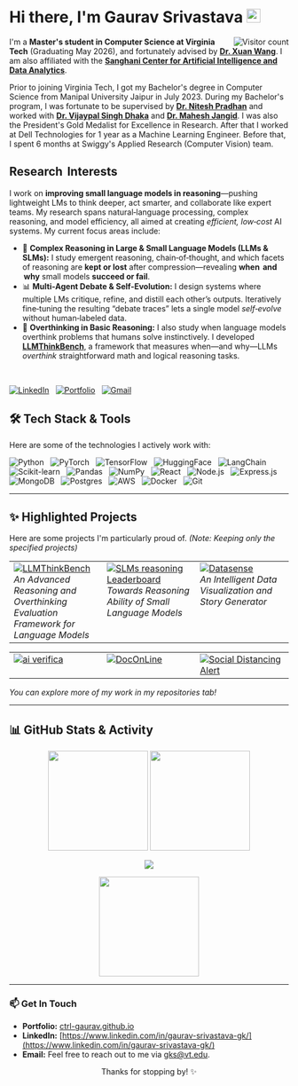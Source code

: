 # Hi there, I'm Gaurav Srivastava <img src="https://media.giphy.com/media/hvRJCLFzcasrR4ia7z/giphy.gif" width="25px">
<!-- 👋 -->
<img align="right" src="https://visitor-badge.laobi.icu/badge?page_id=ctrl-gaurav.ctrl-gaurav" alt="Visitor count"/>

I'm a **Master's student in Computer Science at Virginia Tech** (Graduating May 2026), and fortunately advised by [**Dr. Xuan Wang**](https://xuanwang91.github.io/). I am also affiliated with the [**Sanghani Center for Artificial Intelligence and Data Analytics**](https://sanghani.cs.vt.edu/person/gaurav-srivastava/).

Prior to joining Virginia Tech, I got my Bachelor's degree in Computer Science from Manipal University Jaipur in July 2023. During my Bachelor's program, I was fortunate to be supervised by [**Dr. Nitesh Pradhan**](https://scholar.google.co.in/citations?hl=en&user=bHEoi4YAAAAJ&view_op=list_works) and worked with [**Dr. Vijaypal Singh Dhaka**](https://scholar.google.com/citations?user=t9kU8QUAAAAJ&hl=en) and [**Dr. Mahesh Jangid**](https://scholar.google.co.in/citations?user=ChR5WYcAAAAJ&hl=en). I was also the President's Gold Medalist for Excellence in Research. After that I worked at Dell Technologies for 1 year as a Machine Learning Engineer. Before that, I spent 6 months at Swiggy's Applied Research (Computer Vision) team. 


## Research  Interests

I work on **improving small language models in reasoning**—pushing lightweight LMs to think deeper, act smarter, and collaborate like expert teams. My research spans natural‑language processing, complex reasoning, and model efficiency, all aimed at creating *efficient, low‑cost* AI systems. My current focus areas include:



* 🧠 **Complex Reasoning in Large & Small Language Models (LLMs & SLMs):** I study emergent reasoning, chain‑of‑thought, and which facets of reasoning are **kept or lost** after compression—revealing **when  and  why** small models **succeed or fail**.
* 📊 **Multi‑Agent Debate & Self‑Evolution:**  I design systems where multiple LMs critique, refine, and distill each other’s outputs. Iteratively fine‑tuning the resulting “debate traces” lets a single model *self‑evolve* without human‑labeled data.
* 🚀 **Overthinking in Basic Reasoning:** I also study when language models overthink problems that humans solve instinctively. I developed [**LLMThinkBench**](https://github.com/ctrl-gaurav/LLMThinkBench), a framework that measures when—and why—LLMs *overthink* straightforward math and logical reasoning tasks.


<br/>

[![LinkedIn](https://img.shields.io/badge/LinkedIn-%230077B5.svg?&style=for-the-badge&logo=linkedin&logoColor=white)](https://www.linkedin.com/in/gaurav-srivastava-gk/) &nbsp;
[![Portfolio](https://img.shields.io/badge/Portfolio-ctrl--gaurav.github.io-blue?style=for-the-badge&logo=google-chrome&logoColor=white)](https://ctrl-gaurav.github.io/) &nbsp;
[![Gmail](https://img.shields.io/badge/Gmail-D14836?style=for-the-badge&logo=gmail&logoColor=white)](mailto:gauravhhh30@gmail.com)

## 🛠️ Tech Stack & Tools

Here are some of the technologies I actively work with:

![Python](https://img.shields.io/badge/Python-3776AB?style=for-the-badge&logo=python&logoColor=white) &nbsp;
![PyTorch](https://img.shields.io/badge/PyTorch-%23EE4C2C.svg?style=for-the-badge&logo=PyTorch&logoColor=white) &nbsp;
![TensorFlow](https://img.shields.io/badge/TensorFlow-%23FF6F00.svg?style=for-the-badge&logo=TensorFlow&logoColor=white) &nbsp;
![HuggingFace](https://img.shields.io/badge/%F0%9F%A4%97%20Hugging%20Face-blue?style=for-the-badge&logo=huggingface&logoColor=white) &nbsp;
![LangChain](https://img.shields.io/badge/LangChain-008080?style=for-the-badge&logo=chainlink&logoColor=white) &nbsp; ![Scikit-learn](https://img.shields.io/badge/scikit--learn-%23F7931E.svg?style=for-the-badge&logo=scikit-learn&logoColor=white) &nbsp;
![Pandas](https://img.shields.io/badge/pandas-%23150458.svg?style=for-the-badge&logo=pandas&logoColor=white) &nbsp;
![NumPy](https://img.shields.io/badge/numpy-%23013243.svg?style=for-the-badge&logo=numpy&logoColor=white) &nbsp;
![React](https://img.shields.io/badge/react-%2320232a.svg?style=for-the-badge&logo=react&logoColor=%2361DAFB) &nbsp;
![Node.js](https://img.shields.io/badge/node.js-6DA55F?style=for-the-badge&logo=node.js&logoColor=white) &nbsp;
![Express.js](https://img.shields.io/badge/express.js-%23404d59.svg?style=for-the-badge&logo=express&logoColor=%2361DAFB) &nbsp;
![MongoDB](https://img.shields.io/badge/MongoDB-%234ea94b.svg?style=for-the-badge&logo=mongodb&logoColor=white) &nbsp;
![Postgres](https://img.shields.io/badge/postgres-%23316192.svg?style=for-the-badge&logo=postgresql&logoColor=white) &nbsp;
![AWS](https://img.shields.io/badge/AWS-%23FF9900.svg?style=for-the-badge&logo=amazon-aws&logoColor=white) &nbsp;
![Docker](https://img.shields.io/badge/docker-%230db7ed.svg?style=for-the-badge&logo=docker&logoColor=white) &nbsp;
![Git](https://img.shields.io/badge/git-%23F05033.svg?style=for-the-badge&logo=git&logoColor=white) &nbsp;

---

## ✨ Highlighted Projects

Here are some projects I'm particularly proud of. *(Note: Keeping only the specified projects)*

<table border="0" cellpadding="10">
  <tr valign="top">
    <td width="33%">
      <a href="https://github.com/ctrl-gaurav/LLMThinkBench" target="_blank">
        <img src="https://github-readme-stats.vercel.app/api/pin/?username=ctrl-gaurav&repo=LLMThinkBench&theme=radical&show_owner=true" alt="LLMThinkBench">
      </a>
      <br/>
      <em>An Advanced Reasoning and Overthinking Evaluation Framework for Language Models</em>
    </td>
    <td width="33%">
      <a href="https://github.com/ctrl-gaurav/slms-reasoning-leaderboard.github.io" target="_blank">
        <img src="https://github-readme-stats.vercel.app/api/pin/?username=ctrl-gaurav&repo=SLMs-reasoning-Leaderboard&theme=radical&show_owner=true" alt="SLMs reasoning Leaderboard">
      </a>
      <br/>
      <em>Towards Reasoning Ability of Small Language Models</em>
    </td>
    <td width="33%">
      <a href="https://github.com/ctrl-gaurav/DataSense" target="_blank">
        <img src="https://github-readme-stats.vercel.app/api/pin/?username=ctrl-gaurav&repo=DataSense&theme=radical&show_owner=true" alt="Datasense">
      </a>
      <br/>
      <em>An Intelligent Data Visualization and Story Generator</em>
    </td>
  </tr>
</table>

<table border="0" cellpadding="10">
  <tr valign="top">
    <td width="33%">
      <a href="https://github.com/ctrl-gaurav/ai-verifica" target="_blank">
        <img src="https://github-readme-stats.vercel.app/api/pin/?username=ctrl-gaurav&repo=ai-verifica&theme=radical&show_owner=true" alt="ai verifica">
      </a>
      <!-- <br/>
      <em>An application focused on AI-driven verification processes.</em> -->
    </td>
    <td width="33%">
      <a href="https://github.com/ctrl-gaurav/GE-Precision-Health-Challenge-2021-22" target="_blank">
        <img src="https://github-readme-stats.vercel.app/api/pin/?username=ctrl-gaurav&repo=doconline&theme=radical&show_owner=true" alt="DocOnLine">
      </a>
      <!-- <br/>
      <em>Platform facilitating online document access and interaction, potentially with AI features.</em> -->
    </td>
     <td width="33%">
      <a href="https://github.com/ctrl-gaurav/Social-Distancing-Alert" target="_blank">
        <img src="https://github-readme-stats.vercel.app/api/pin/?username=ctrl-gaurav&repo=beachmates_app&theme=radical&show_owner=true" alt="Social Distancing Alert">
      </a>
      <!-- <br/>
      <em>A full-stack application, likely a social or utility app related to 'beachmates'.</em> -->
    </td>
  </tr>
</table>

*You can explore more of my work in my repositories tab!*

---

## 📊 GitHub Stats & Activity

<p align="center">
  <img height="180em" src="https://github-readme-stats.vercel.app/api?username=ctrl-gaurav&show_icons=true&theme=radical&include_all_commits=true&count_private=true"/>
  <img height="180em" src="https://github-readme-stats.vercel.app/api/top-langs/?username=ctrl-gaurav&layout=compact&langs_count=8&theme=radical"/>
</p>

<p align="center">
    <img src="https://github-readme-streak-stats.herokuapp.com?user=ctrl-gaurav&theme=radical"/>
  </a>
</p>

<p align="center">
  <img height="180em" src="https://github-readme-activity-graph.vercel.app/graph?username=ctrl-gaurav&theme=react-dark&hide_border=true"/>
</p>


---


### 📫 Get In Touch

* **Portfolio:** [ctrl-gaurav.github.io](https://ctrl-gaurav.github.io/)
* **LinkedIn:** [https://www.linkedin.com/in/gaurav-srivastava-gk/](https://www.linkedin.com/in/gaurav-srivastava-gk/) 
* **Email:** Feel free to reach out to me via [gks@vt.edu](mailto:gks@vt.edu).

<!-- ![Visitor Badge](https://visitor-badge.laobi.icu/badge?page_id=ctrl-gaurav.ctrl-gaurav) -->

<p align="center">Thanks for stopping by! ✨</p>
